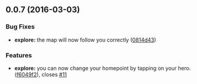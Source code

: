 <a name="0.0.7"></a>
## 0.0.7 (2016-03-03)


### Bug Fixes

* **explore:** the map will now follow you correctly ([0814d43](https://github.com/reactive-retro/retro-app/commit/0814d43))

### Features

* **explore:** you can now change your homepoint by tapping on your hero. ([f6049f2](https://github.com/reactive-retro/retro-app/commit/f6049f2)), closes [#11](https://github.com/reactive-retro/retro-app/issues/11)



